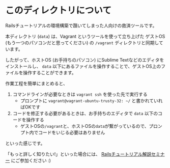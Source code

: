 # このディレクトリについて

Railsチュートリアルの環境構築で躓いてしまった人向けの救済ツールです。

本ディレクトリ (`data`) は、Vagrant というツールを使って立ち上げた
ゲストOS (もう一つのパソコンだと思ってください) の `/vagrant` ディレクトリと同期しています。

したがって、ホストOS (お手持ちのパソコン) にSublime Textなどのエディタをインストールし、
`data` 以下にあるファイルを操作することで、ゲストOS上のファイルを操作することができます。

作業工程を簡単にまとめると、

1. コマンドラインが必要なときは `vagrant ssh` を使った先で実行する
    - プロンプトに `vagrant@vagrant-ubuntu-trusty-32: ~/` と書かれていればOKです
2. コードを修正する必要があるときは、お手持ちのエディタで `data` 以下のコードを操作する
    - ゲストOSの`/vagrant`と、ホストOSの`data`が繋がっているので、プロンプト内でコードをいじる必要はありません

といった感じです。

「もっと詳しく知りたい!」といった場合には、 [Railsチュートリアル解説セミナー](http://railstutorial.jp/seminars) にご参加ください :)


